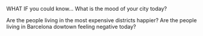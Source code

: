 WHAT IF you could know...
What is the mood of your city today?

Are the people living in the most expensive districts happier?
Are the people living in Barcelona dowtown feeling negative today?